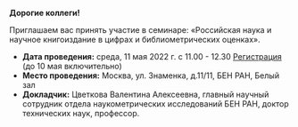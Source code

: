 **Дорогие коллеги!**

Приглашаем вас принять участие в семинаре:
«Российская наука и научное книгоиздание в цифрах и библиометрических оценках».

* **Дата проведения:** среда, 11 мая 2022 г. с 11.00 - 12.30 [Регистрация](https://docs.google.com/forms/d/e/1FAIpQLSdSzaHtKJKOKs5IDrWXsEcNxJT5BVYOnY9NyHLJqb-882hqDA/viewform) (до 10 мая включительно)
* **Место проведения:** Москва, ул. Знаменка, д.11/11, БЕН РАН, Белый зал
* **Докладчик:** Цветкова Валентина Алексеевна,
главный научный сотрудник отдела наукометрических исследований БЕН РАН, доктор технических наук, профессор.
